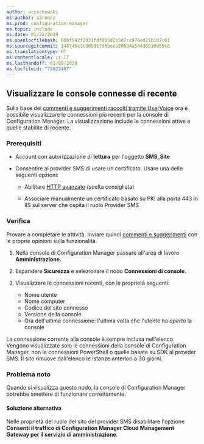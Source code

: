 ```yaml
---
author: aczechowski
ms.author: aaroncz
ms.prod: configuration-manager
ms.topic: include
ms.date: 01/22/2019
ms.openlocfilehash: 00bf542f2031fdf805d2b5d7cc976ed21b107c61
ms.sourcegitcommit: 148745e1c3d9817d8beea20684a54436210959c6
ms.translationtype: HT
ms.contentlocale: it-IT
ms.lasthandoff: 01/09/2020
ms.locfileid: "75823407"
---
```

## <a name="bkmk_console"></a> Visualizzare le console connesse di recente 
<!--3699367-->

Sulla base dei [commenti e suggerimenti raccolti tramite UserVoice](https://configurationmanager.uservoice.com/forums/300492-ideas/suggestions/12508299-active-admin-consoles) ora è possibile visualizzare le connessioni più recenti per la console di Configuration Manager. La visualizzazione include le connessioni attive e quelle stabilite di recente. 


### <a name="prerequisites"></a>Prerequisiti

- Account con autorizzazione di **lettura** per l'oggetto **SMS_Site**  

- Consentire al provider SMS di usare un certificato.<!--SCCMDocs-pr issue 3135--> Usare una delle seguenti opzioni:  

    - Abilitare [HTTP avanzato](/sccm/core/plan-design/hierarchy/enhanced-http) (scelta consigliata)  

    - Associare manualmente un certificato basato su PKI alla porta 443 in IIS sul server che ospita il ruolo Provider SMS  


### <a name="try-it-out"></a>Verifica

Provare a completare le attività. Inviare quindi [commenti e suggerimenti](/sccm/core/understand/find-help#product-feedback) con le proprie opinioni sulla funzionalità.

1. Nella console di Configuration Manager passare all'area di lavoro **Amministrazione**.  

2. Espandere **Sicurezza** e selezionare il nodo **Connessioni di console**.  

3. Visualizzare le connessioni recenti, con le proprietà seguenti:  

    - Nome utente
    - Nome computer
    - Codice del sito connesso
    - Versione della console
    - Ora dell'ultima connessione: l'ultima volta che l'utente ha *aperto* la console

La connessione corrente alla console è sempre inclusa nell'elenco. Vengono visualizzate solo le connessioni della console di Configuration Manager, non le connessioni PowerShell o quelle basate su SDK al provider SMS. Il sito rimuove dall'elenco le istanze anteriori a 30 giorni.


### <a name="known-issue"></a>Problema noto

Quando si visualizza questo nodo, la console di Configuration Manager potrebbe smettere di funzionare correttamente. 

#### <a name="workaround"></a>Soluzione alternativa
Nelle proprietà del ruolo del sito del provider SMS disabilitare l'opzione **Consenti il traffico di Configuration Manager Cloud Management Gateway per il servizio di amministrazione**.

